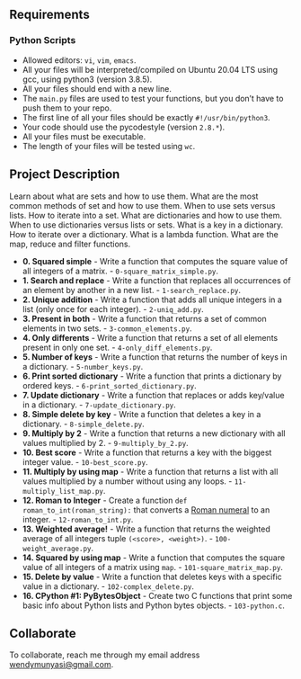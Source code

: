 
##  Requirements

### Python Scripts
*   Allowed editors: `vi`, `vim`, `emacs`.
*   All your files will be interpreted/compiled on Ubuntu 20.04 LTS using gcc, using python3 (version 3.8.5).
*   All your files should end with a new line.
*   The `main.py` files are used to test your functions, but you don’t have to push them to your repo.
*   The first line of all your files should be exactly `#!/usr/bin/python3`.
*   Your code should use the pycodestyle (version `2.8.*`).
*   All your files must be executable.
*   The length of your files will be tested using `wc`.

## Project Description
Learn about what are sets and how to use them.
What are the most common methods of set and how to use them.
When to use sets versus lists.
How to iterate into a set.
What are dictionaries and how to use them.
When to use dictionaries versus lists or sets.
What is a key in a dictionary.
How to iterate over a dictionary.
What is a lambda function.
What are the map, reduce and filter functions.

* **0. Squared simple** - Write a function that computes the square value of all integers of a matrix. - `0-square_matrix_simple.py`.
* **1. Search and replace** - Write a function that replaces all occurrences of an element by another in a new list. - `1-search_replace.py`.
* **2. Unique addition** - Write a function that adds all unique integers in a list (only once for each integer). - `2-uniq_add.py`.
* **3. Present in both** - Write a function that returns a set of common elements in two sets. - `3-common_elements.py`.
* **4. Only differents** - Write a function that returns a set of all elements present in only one set. - `4-only_diff_elements.py`.
* **5. Number of keys** - Write a function that returns the number of keys in a dictionary. - `5-number_keys.py`.
* **6. Print sorted dictionary** - Write a function that prints a dictionary by ordered keys. - `6-print_sorted_dictionary.py`.
* **7. Update dictionary** - Write a function that replaces or adds key/value in a dictionary. - `7-update_dictionary.py`.
* **8. Simple delete by key** - Write a function that deletes a key in a dictionary. - `8-simple_delete.py`.
* **9. Multiply by 2** - Write a function that returns a new dictionary with all values multiplied by 2. - `9-multiply_by_2.py`.
* **10. Best score** - Write a function that returns a key with the biggest integer value. - `10-best_score.py`.
* **11. Multiply by using map** - Write a function that returns a list with all values multiplied by a number without using any loops. - `11-multiply_list_map.py`.
* **12. Roman to Integer** - Create a function `def roman_to_int(roman_string):` that converts a [Roman numeral](https://en.wikipedia.org/wiki/Roman_numerals) to an integer. - `12-roman_to_int.py`.
* **13. Weighted average!** - Write a function that returns the weighted average of all integers tuple `(<score>, <weight>)`. - `100-weight_average.py`.
* **14. Squared by using map** - Write a function that computes the square value of all integers of a matrix using `map`. - `101-square_matrix_map.py`.
* **15. Delete by value** - Write a function that deletes keys with a specific value in a dictionary. - `102-complex_delete.py`.
* **16. CPython #1: PyBytesObject** - Create two C functions that print some basic info about Python lists and Python bytes objects. - `103-python.c`.

## Collaborate

To collaborate, reach me through my email address wendymunyasi@gmail.com.
